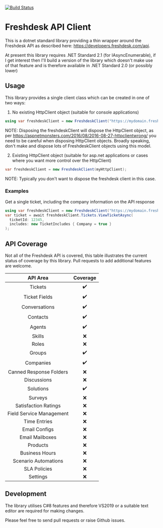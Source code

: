 [![Build Status](https://dev.azure.com/DavidATyler/Freshdesk%20API/_apis/build/status/DaveTCode.FreshdeskApiDotnet?branchName=master)](https://dev.azure.com/DavidATyler/Freshdesk%20API/_build/latest?definitionId=3&branchName=master)

# Freshdesk API Client

This is a dotnet standard library providing a thin wrapper around the Freshdesk API as described here: https://developers.freshdesk.com/api.

At present this library requires .NET Standard 2.1 (for IAsyncEnumerable), if I get interest then I'll build a version of the library which
doesn't make use of that feature and is therefore available in .NET Standard 2.0 (or possibly lower)

## Usage

This library provides a single client class which can be created in one of two ways:

1. No existing HttpClient object (suitable for console applications)

```csharp
using var freshdeskClient = new FreshdeskClient("https://mydomain.freshdesk.com", "APIKEY");
```

NOTE: Disposing the freshdeskClient will dispose the HttpClient object, as per https://aspnetmonsters.com/2016/08/2016-08-27-httpclientwrong/ you need to be careful when disposing HttpClient
objects. Broadly speaking, don't make and dispose lots of FreshdeskClient objects using this model.

2. Existing HttpClient object (suitable for asp.net applications or cases where you want more control over the HttpClient)

```csharp
var freshdeskClient = new FreshdeskClient(myHttpClient);
```

NOTE: Typically you don't want to dispose the freshdesk client in this case.

### Examples

Get a single ticket, including the company information on the API response
```csharp
using var freshdeskClient = new FreshdeskClient("https://mydomain.freshdesk.com", "APIKEY");
var ticket = await freshdeskClient.Tickets.ViewTicketAsync(
  ticketId: 12345, 
  includes: new TicketIncludes { Company = true }
);
```

## API Coverage

Not all of the Freshdesk API is covered, this table illustrates the current status of coverage by this library. Pull requests to add additional features are welcome.

**API Area**|**Coverage**
:-----:|:-----:
Tickets|:heavy_check_mark:
Ticket Fields|:heavy_check_mark:
Conversations|:heavy_check_mark:
Contacts|:heavy_check_mark:
Agents|:heavy_check_mark:
Skills|:x:
Roles|:x:
Groups|:heavy_check_mark:
Companies|:heavy_check_mark:
Canned Response Folders|:x:
Discussions|:x:
Solutions|:heavy_check_mark:
Surveys|:x:
Satisfaction Ratings|:x:
Field Service Management|:x:
Time Entries|:x:
Email Configs|:x:
Email Mailboxes|:x:
Products|:x:
Business Hours|:x:
Scenario Automations|:x:
SLA Policies|:x:
Settings|:x:

## Development

The library utilises C#8 features and therefore VS2019 or a suitable text editor are required for making changes.

Please feel free to send pull requests or raise Github issues.